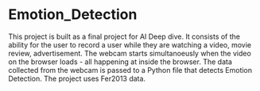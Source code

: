 # Emotion_Detection
This project is built as a final project for AI Deep dive. It consists of the ability for the user to record a user while they are watching a video, movie review, advertisement. The webcam starts simultanoeusly when the video on the browser loads - all happening at inside the browser. The data collected from the webcam is passed to a Python file that detects Emotion Detection. The project uses Fer2013 data.  
